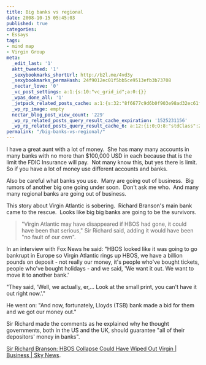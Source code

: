 ```yaml
---
title: Big banks vs regional
date: 2008-10-15 05:45:03
published: true
categories:
- Essays
tags:
- mind map
- Virgin Group
meta:
  _edit_last: '1'
  aktt_tweeted: '1'
  _sexybookmarks_shortUrl: http://b2l.me/4vd3y
  _sexybookmarks_permaHash: 24f9012ec01f5bb5ce9513efb3b73708
  _nectar_love: '0'
  _vc_post_settings: a:1:{s:10:"vc_grid_id";a:0:{}}
  _wpas_done_all: '1'
  _jetpack_related_posts_cache: a:1:{s:32:"8f6677c9d6b0f903e98ad32ec61f8deb";a:2:{s:7:"expires";i:1506027525;s:7:"payload";a:3:{i:0;a:1:{s:2:"id";i:1176;}i:1;a:1:{s:2:"id";i:1196;}i:2;a:1:{s:2:"id";i:1185;}}}}
  _wp_rp_image: empty
  nectar_blog_post_view_count: '229'
  _wp_rp_related_posts_query_result_cache_expiration: '1525231156'
  _wp_rp_related_posts_query_result_cache_6: a:12:{i:0;O:8:"stdClass":2:{s:7:"post_id";s:3:"302";s:5:"score";s:17:"106.4282384767804";}i:1;O:8:"stdClass":2:{s:7:"post_id";s:3:"290";s:5:"score";s:17:"58.37107607939983";}i:2;O:8:"stdClass":2:{s:7:"post_id";s:4:"1196";s:5:"score";s:17:"57.56257411553162";}i:3;O:8:"stdClass":2:{s:7:"post_id";s:4:"1176";s:5:"score";s:17:"56.41054371395744";}i:4;O:8:"stdClass":2:{s:7:"post_id";s:4:"1038";s:5:"score";s:18:"55.379286877275135";}i:5;O:8:"stdClass":2:{s:7:"post_id";s:3:"843";s:5:"score";s:17:"53.25569024581233";}i:6;O:8:"stdClass":2:{s:7:"post_id";s:3:"392";s:5:"score";s:17:"52.76699872833585";}i:7;O:8:"stdClass":2:{s:7:"post_id";s:3:"742";s:5:"score";s:17:"52.09605325532323";}i:8;O:8:"stdClass":2:{s:7:"post_id";s:3:"287";s:5:"score";s:17:"51.88090497142406";}i:9;O:8:"stdClass":2:{s:7:"post_id";s:4:"1417";s:5:"score";s:17:"51.07240300755585";}i:10;O:8:"stdClass":2:{s:7:"post_id";s:3:"380";s:5:"score";s:17:"51.07240300755585";}i:11;O:8:"stdClass":2:{s:7:"post_id";s:3:"365";s:5:"score";s:17:"51.07240300755585";}}
permalink: "/big-banks-vs-regional/"
---
```

I have a great aunt with a lot of money.  She has many many accounts in many banks with no more than $100,000 USD in each because that is the limit the FDIC Insurance will pay.  Not many know this, but yes there is limit.  So if you have a lot of money use different accounts and banks.

Also be careful what banks you use.  Many are going out of business.  Big rumors of another big one going under soon.  Don't ask me who.  And many many regional banks are going out of business.

This story about Virgin Atlantic is sobering.  Richard Branson's main bank came to the rescue.  Looks like big big banks are going to be the survivors.
>"Virgin Atlantic may have disappeared if HBOS had gone, it could have been that serious," Sir Richard said, adding it would have been "no fault of our own".

In an interview with Fox News he said: "HBOS looked like it was going to go bankrupt in Europe so Virgin Atlantic rings up HBOS, we have a billion pounds on deposit - not really our money, it's people who've bought tickets, people who've bought holidays - and we said, 'We want it out. We want to move it to another bank.'

"They said, 'Well, we actually, er,... Look at the small print, you can't have it out right now.'."

He went on: "And now, fortunately, Lloyds (TSB) bank made a bid for them and we got our money out."

Sir Richard made the comments as he explained why he thought governments, both in the US and the UK, should guarantee "all of their depositors' money in banks".</blockquote>
<p><a href="http://news.sky.com/skynews/Home/Business/Sir-Richard-Branson-HBOS-Collapse-Could-Have-Wiped-Out-Virgin/Article/200810215118262?lpos=Business_First_UK_News_Article_Teaser_Region_3&amp;lid=ARTICLE_15118262_Sir_Richard_Branson%3A_HBOS_Collapse_Could_Have_Wiped_Out_Virgin" rel="nofollow">Sir Richard Branson: HBOS Collapse Could Have Wiped Out Virgin | Business | Sky News</a>.
